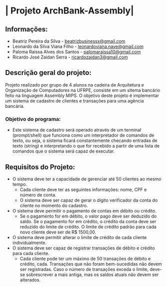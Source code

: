 # | Projeto ArchBank-Assembly|

## Informações:
* Beatriz Pereira da Silva - beatrizbusinessx@gmail.com
* Leonardo da Silva Viana Filho - leonardoviana.nave@gmail.com
* Paloma Raissa Alves dos Santos - palomaraissa10@gmail.com
* Ricardo José Zaidan Serra - ricardozaidan3@gmail.com

## Descrição geral do projeto:
Projeto realizado por grupo de 4 alunos na cadeira de Arquitetura e Organização de Computadores na UFRPE, consiste em um sitema bancário feito na linguagem Assembly MIPS.
O objetivo deste projeto é implementar um sistema de cadastro de clientes e transações para uma agência bancária.

### Objetivo do programa:
* Este sistema de cadastro será operado através de um terminal (prompt/shell) que funciona como um interpretador de comandos de texto, ou seja, o sistema ficará constantemente checando entradas de texto (string) e interpretando o que for recebido a partir de uma lista de comandos que o sistema será capaz de executar.

## Requisitos do Projeto:
* O sistema deve ter a capacidade de gerenciar até 50 clientes ao mesmo tempo.
  * Cada cliente deve ter as seguintes informações: nome, CPF e número de conta.
  * O sistema deve ser capaz de gerar o dígito verificador da conta do cliente no momento do cadastro. 
* O sistema deve permitir o pagamento de contas em débito ou crédito.
  * Se o pagamento for em débito, o valor pago deve ser deduzido do saldo. Se o pagamento for em crédito, o crédito da conta deve ser reduzido do limite de crédito. O limite de crédito padrão para cada novo cliente deve ser de R$ 1500,00.
* O sistema deve permitir alterar o limite de crédito de cada cliente individualmente. 
* O sistema deve ser capaz de registrar transações de débito e crédito para cada cliente.
  * Cada cliente pode ter um máximo de 50 transações de débito e crédito, cada. Transações que não foram bem-sucedidas não devem ser registradas. Caso o  número de transações exceda o limite, deve-se sobrescrever a mais antiga, mas os saldos atuais não devem ser alterados. 

